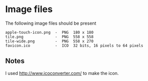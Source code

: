 # Image files

The following image files should be present

```
apple-touch-icon.png  -  PNG  180 x 180
tile.png              -  PNG  558 x 558
tile-wide.png         -  PNG  558 x 270
favicon.ico           -  ICO  32 bits, 16 pixels to 64 pixels
```

## Notes

I used http://www.icoconverter.com/ to make the icon.
